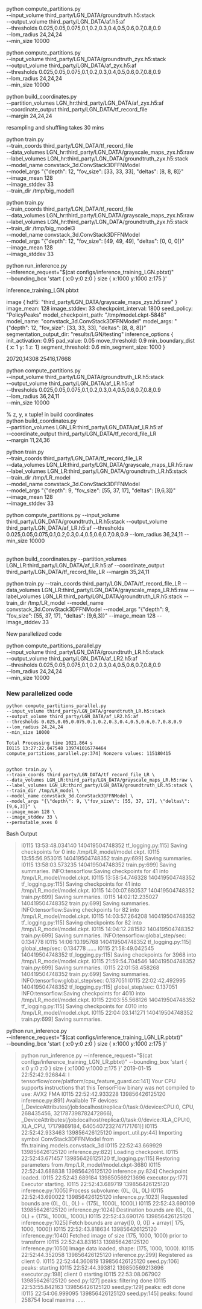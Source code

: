 python compute_partitions.py \
    --input_volume third_party/LGN_DATA/groundtruth.h5:stack \
    --output_volume third_party/LGN_DATA/af.h5:af \
    --thresholds 0.025,0.05,0.075,0.1,0.2,0.3,0.4,0.5,0.6,0.7,0.8,0.9 \
    --lom_radius 24,24,24 \
    --min_size 10000

python compute_partitions.py \
    --input_volume third_party/LGN_DATA/groundtruth_zyx.h5:stack \
    --output_volume third_party/LGN_DATA/af_zyx.h5:af \
    --thresholds 0.025,0.05,0.075,0.1,0.2,0.3,0.4,0.5,0.6,0.7,0.8,0.9 \
    --lom_radius 24,24,24 \
    --min_size 10000


 python build_coordinates.py \
     --partition_volumes LGN_hr:third_party/LGN_DATA/af_zyx.h5:af \
     --coordinate_output third_party/LGN_DATA/tf_record_file \
     --margin 24,24,24

resampling and shuffling takes 30 mins

 python train.py \
    --train_coords third_party/LGN_DATA/tf_record_file \
    --data_volumes LGN_hr:third_party/LGN_DATA/grayscale_maps_zyx.h5:raw \
    --label_volumes LGN_hr:third_party/LGN_DATA/groundtruth_zyx.h5:stack \
    --model_name convstack_3d.ConvStack3DFFNModel \
    --model_args "{\"depth\": 12, \"fov_size\": [33, 33, 33], \"deltas\": [8, 8, 8]}" \
    --image_mean 128 \
    --image_stddev 33 \
    --train_dir /tmp/big_model1 

 python train.py \
    --train_coords third_party/LGN_DATA/tf_record_file \
    --data_volumes LGN_hr:third_party/LGN_DATA/grayscale_maps_zyx.h5:raw \
    --label_volumes LGN_hr:third_party/LGN_DATA/groundtruth_zyx.h5:stack \
    --train_dir /tmp/big_model3 \
    --model_name convstack_3d.ConvStack3DFFNModel \
    --model_args "{\"depth\": 12, \"fov_size\": [49, 49, 49], \"deltas\": [0, 0, 0]}" \
    --image_mean 128 \
    --image_stddev 33

python run_inference.py \
    --inference_request="$(cat configs/inference_training_LGN.pbtxt)" \
    --bounding_box 'start { x:0 y:0 z:0 } size { x:1000 y:1000 z:175 }'

inference_training_LGN.pbtxt

image {
  hdf5: "third_party/LGN_DATA/grayscale_maps_zyx.h5:raw"
}
image_mean: 128
image_stddev: 33
checkpoint_interval: 1800
seed_policy: "PolicyPeaks"
model_checkpoint_path: "/tmp/model.ckpt-5848"
model_name: "convstack_3d.ConvStack3DFFNModel"
model_args: "{\"depth\": 12, \"fov_size\": [33, 33, 33], \"deltas\": [8, 8, 8]}"
segmentation_output_dir: "results/LGN/testing"
inference_options {
  init_activation: 0.95
  pad_value: 0.05
  move_threshold: 0.9
  min_boundary_dist { x: 1 y: 1 z: 1}
  segment_threshold: 0.6
  min_segment_size: 1000
}


20720,14308  25416,17668

python compute_partitions.py \
--input_volume third_party/LGN_DATA/groundtruth_LR.h5:stack \
​--output_volume third_party/LGN_DATA/af_LR.h5:af \
--thresholds 0.025,0.05,0.075,0.1,0.2,0.3,0.4,0.5,0.6,0.7,0.8,0.9 \
--lom_radius 36,24,11 \
--min_size 10000

% z, y, x tuple! in build coordinates
​    
python build_coordinates.py \
--partition_volumes LGN_LR:third_party/LGN_DATA/af_LR.h5:af \
--coordinate_output third_party/LGN_DATA/tf_record_file_LR \
--margin 11,24,36



python train.py \
--train_coords third_party/LGN_DATA/tf_record_file_LR \
--data_volumes LGN_LR:third_party/LGN_DATA/grayscale_maps_LR.h5:raw \
--label_volumes LGN_LR:third_party/LGN_DATA/groundtruth_LR.h5:stack \
--train_dir /tmp/LR_model \
--model_name convstack_3d.ConvStack3DFFNModel \
--model_args "{\"depth\": 9, \"fov_size\": [55, 37, 17], \"deltas\": [9,6,3]}" \
--image_mean 128 \
--image_stddev 33


python compute_partitions.py --input_volume third_party/LGN_DATA/groundtruth_LR.h5:stack ​--output_volume third_party/LGN_DATA/af_LR.h5:af --thresholds 0.025,0.05,0.075,0.1,0.2,0.3,0.4,0.5,0.6,0.7,0.8,0.9 --lom_radius 36,24,11 --min_size 10000

​    
python build_coordinates.py --partition_volumes LGN_LR:third_party/LGN_DATA/af_LR.h5:af --coordinate_output third_party/LGN_DATA/tf_record_file_LR --margin 35,24,11


python train.py --train_coords third_party/LGN_DATA/tf_record_file_LR --data_volumes LGN_LR:third_party/LGN_DATA/grayscale_maps_LR.h5:raw --label_volumes LGN_LR:third_party/LGN_DATA/groundtruth_LR.h5:stack --train_dir /tmp/LR_model --model_name convstack_3d.ConvStack3DFFNModel --model_args "{\"depth\": 9, \"fov_size\": [55, 37, 17], \"deltas\": [9,6,3]}" --image_mean 128 --image_stddev 33


New parallelized code 



python compute_partitions_parallel.py \
    --input_volume third_party/LGN_DATA/groundtruth_LR.h5:stack \
    --output_volume third_party/LGN_DATA/af_LR2.h5:af \
    --thresholds 0.025,0.05,0.075,0.1,0.2,0.3,0.4,0.5,0.6,0.7,0.8,0.9 \
    --lom_radius 24,24,24 \
    --min_size 10000


### New parallelized code 

```
python compute_partitions_parallel.py     
--input_volume third_party/LGN_DATA/groundtruth_LR.h5:stack     
--output_volume third_party/LGN_DATA/af_LR2.h5:af     
--thresholds 0.025,0.05,0.075,0.1,0.2,0.3,0.4,0.5,0.6,0.7,0.8,0.9     
--lom_radius 24,24,24     
--min_size 10000

Total Processing time 1021.864 s
I0115 13:27:22.047548 139741016774464 compute_partitions_parallel.py:374] Nonzero values: 115180415
```


```

python train.py \
--train_coords third_party/LGN_DATA/tf_record_file_LR \
--data_volumes LGN_LR:third_party/LGN_DATA/grayscale_maps_LR.h5:raw \
--label_volumes LGN_LR:third_party/LGN_DATA/groundtruth_LR.h5:stack \
--train_dir /tmp/LR_model \
--model_name convstack_3d.ConvStack3DFFNModel \
--model_args "{\"depth\": 9, \"fov_size\": [55, 37, 17], \"deltas\": [9,6,3]}" \
--image_mean 128 \
--image_stddev 33 \
--permutable_axes 0
```

Bash Output
> I0115 13:53:48.034140 140419504748352 tf_logging.py:115] Saving checkpoints for 0 into /tmp/LR_model/model.ckpt.
I0115 13:55:56.953015 140419504748352 train.py:699] Saving summaries.
I0115 13:58:03.573235 140419504748352 train.py:699] Saving summaries.
INFO:tensorflow:Saving checkpoints for 41 into /tmp/LR_model/model.ckpt.
I0115 13:58:54.746328 140419504748352 tf_logging.py:115] Saving checkpoints for 41 into /tmp/LR_model/model.ckpt.
I0115 14:00:07.680537 140419504748352 train.py:699] Saving summaries.
I0115 14:02:12.235027 140419504748352 train.py:699] Saving summaries.
INFO:tensorflow:Saving checkpoints for 82 into /tmp/LR_model/model.ckpt.
I0115 14:03:57.264208 140419504748352 tf_logging.py:115] Saving checkpoints for 82 into /tmp/LR_model/model.ckpt.
I0115 14:04:12.281582 140419504748352 train.py:699] Saving summaries.
INFO:tensorflow:global_step/sec: 0.134778
I0115 14:06:10.195768 140419504748352 tf_logging.py:115] global_step/sec: 0.134778
......
I0115 21:58:49.042545 140419504748352 tf_logging.py:115] Saving checkpoints for 3968 into /tmp/LR_model/model.ckpt.
I0115 21:59:54.704546 140419504748352 train.py:699] Saving summaries.
I0115 22:01:58.458268 140419504748352 train.py:699] Saving summaries.
INFO:tensorflow:global_step/sec: 0.137051
I0115 22:02:42.492995 140419504748352 tf_logging.py:115] global_step/sec: 0.137051
INFO:tensorflow:Saving checkpoints for 4010 into /tmp/LR_model/model.ckpt.
I0115 22:03:55.568126 140419504748352 tf_logging.py:115] Saving checkpoints for 4010 into /tmp/LR_model/model.ckpt.
I0115 22:04:03.141271 140419504748352 train.py:699] Saving summaries.


python run_inference.py \
  --inference_request="$(cat configs/inference_training_LGN_LR.pbtxt)" \
  --bounding_box 'start { x:0 y:0 z:0 } size { x:1000 y:1000 z:175 }'

>python run_inference.py   --inference_request="$(cat configs/inference_training_LGN_LR.pbtxt)"   --bounding_box 'start { x:0 y:0 z:0 } size { x:1000 y:1000 z:175 }'
2019-01-15 22:52:42.926844: I tensorflow/core/platform/cpu_feature_guard.cc:141] Your CPU supports instructions that this TensorFlow binary was not compiled to use: AVX2 FMA
I0115 22:52:42.933228 139856426125120 inference.py:891] Available TF devices: [_DeviceAttributes(/job:localhost/replica:0/task:0/device:CPU:0, CPU, 268435456, 321787398782472866), _DeviceAttributes(/job:localhost/replica:0/task:0/device:XLA_CPU:0, XLA_CPU, 17179869184, 6405407232747171761)]
I0115 22:52:42.933463 139856426125120 import_util.py:44] Importing symbol ConvStack3DFFNModel from ffn.training.models.convstack_3d
I0115 22:52:43.669929 139856426125120 inference.py:822] Loading checkpoint.
I0115 22:52:43.671457 139856426125120 tf_logging.py:115] Restoring parameters from /tmp/LR_model/model.ckpt-3680
I0115 22:52:43.688838 139856426125120 inference.py:824] Checkpoint loaded.
I0115 22:52:43.689184 139850569213696 executor.py:177] Executor starting.
I0115 22:52:43.689719 139856426125120 inference.py:1005] Process subvolume: (0L, 0L, 0L)
I0115 22:52:43.690022 139856426125120 inference.py:1023] Requested bounds are (0L, 0L, 0L) + (175L, 1000L, 1000L)
I0115 22:52:43.690109 139856426125120 inference.py:1024] Destination bounds are (0L, 0L, 0L) + (175L, 1000L, 1000L)
I0115 22:52:43.690176 139856426125120 inference.py:1025] Fetch bounds are array([0, 0, 0]) + array([ 175, 1000, 1000])
I0115 22:52:43.818634 139856426125120 inference.py:1040] Fetched image of size (175, 1000, 1000) prior to transform
I0115 22:52:43.831613 139856426125120 inference.py:1050] Image data loaded, shape: (175, 1000, 1000).
I0115 22:52:44.352058 139856426125120 inference.py:299] Registered as client 0.
I0115 22:52:44.360819 139856426125120 seed.py:106] peaks: starting
I0115 22:52:44.393812 139850569213696 executor.py:198] client 0 starting
I0115 22:53:08.067902 139856426125120 seed.py:127] peaks: filtering done
I0115 22:53:55.842163 139856426125120 seed.py:129] peaks: edt done
I0115 22:54:06.999095 139856426125120 seed.py:145] peaks: found 258754 local maxima
......